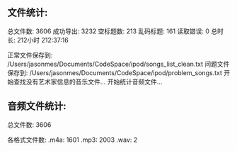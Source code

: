 文件统计:
------------------------------
总文件数: 3606
成功导出: 3232
空标题数: 213
乱码标题: 161
读取错误: 0
总时长: 212小时 212:37:16

正常文件保存到: /Users/jasonmes/Documents/CodeSpace/ipod/songs_list_clean.txt
问题文件保存到: /Users/jasonmes/Documents/CodeSpace/ipod/problem_songs.txt
开始查找没有艺术家信息的音乐文件...
开始统计音频文件...

音频文件统计:
------------------------------
总文件数: 3606

各格式文件数:
.m4a: 1601
.mp3: 2003
.wav: 2